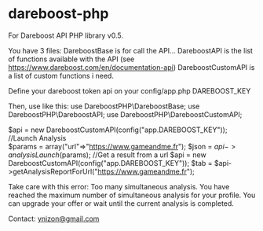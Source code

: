 # dareboost-php
For Dareboost API PHP library v0.5.

You have 3 files:
DareboostBase is for call the API...
DareboostAPI is the list of functions available with the API (see https://www.dareboost.com/en/documentation-api)
DareboostCustomAPI is a list of custom functions i need. 

Define your dareboost token api on your config/app.php
DAREBOOST_KEY

Then, use like this:
use DareboostPHP\DareboostBase;
use DareboostPHP\DareboostAPI;
use DareboostPHP\DareboostCustomAPI;

$api = new DareboostCustomAPI(config("app.DAREBOOST_KEY"));
//Launch Analysis<br/>
$params = array("url"=>"https://www.gameandme.fr");
$json = $api->analysisLaunch($params);
//Get a result from a url
$api = new DareboostCustomAPI(config("app.DAREBOOST_KEY"));
$tab = $api->getAnalysisReportForUrl("https://www.gameandme.fr");

Take care with this error:
Too many simultaneous analysis. You have reached the maximum number of simultaneous analysis for your profile. You can upgrade your offer or wait until the current analysis is completed.

Contact: ynizon@gmail.com
